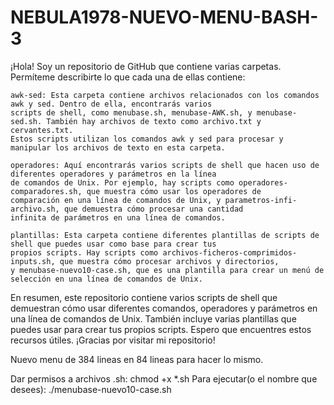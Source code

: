 # NEBULA1978-NUEVO-MENU-BASH-3

¡Hola! Soy un repositorio de GitHub que contiene varias carpetas. Permíteme describirte lo que cada una de ellas contiene:

    awk-sed: Esta carpeta contiene archivos relacionados con los comandos awk y sed. Dentro de ella, encontrarás varios 
    scripts de shell, como menubase.sh, menubase-AWK.sh, y menubase-sed.sh. También hay archivos de texto como archivo.txt y cervantes.txt.
    Estos scripts utilizan los comandos awk y sed para procesar y manipular los archivos de texto en esta carpeta.

    operadores: Aquí encontrarás varios scripts de shell que hacen uso de diferentes operadores y parámetros en la línea 
    de comandos de Unix. Por ejemplo, hay scripts como operadores-comparadores.sh, que muestra cómo usar los operadores de
    comparación en una línea de comandos de Unix, y parametros-infi-archivo.sh, que demuestra cómo procesar una cantidad 
    infinita de parámetros en una línea de comandos.

    plantillas: Esta carpeta contiene diferentes plantillas de scripts de shell que puedes usar como base para crear tus
    propios scripts. Hay scripts como archivos-ficheros-comprimidos-inputs.sh, que muestra cómo procesar archivos y directorios, 
    y menubase-nuevo10-case.sh, que es una plantilla para crear un menú de selección en una línea de comandos de Unix.

En resumen, este repositorio contiene varios scripts de shell que demuestran cómo usar diferentes comandos, operadores y 
parámetros en una línea de comandos de Unix. También incluye varias plantillas que puedes usar para crear tus propios scripts.
Espero que encuentres estos recursos útiles. ¡Gracias por visitar mi repositorio!

Nuevo menu de 384 lineas en 84 lineas para hacer lo mismo.

Dar permisos a archivos .sh:
chmod +x *.sh
Para ejecutar(o el nombre que desees):
./menubase-nuevo10-case.sh
